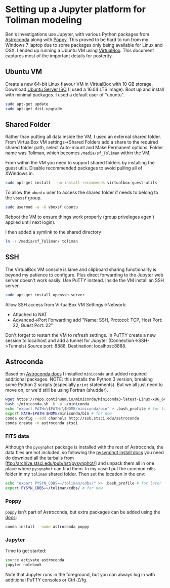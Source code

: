 # Setting up a Jupyter platform for Toliman modeling

Ben's investigations use Jupyter, with various Python packages from [Astroconda](http://astroconda.readthedocs.io/en/latest/index.html) along with [Poppy](http://pythonhosted.org/poppy/). This proved to be hard to run from my Windows 7 laptop due to some packages only being available for Linux and OSX. I ended up running a Ubuntu VM using [VirtualBox](https://www.virtualbox.org). This document captures most of the important details for posterity.

## Ubuntu VM

Create a new 64-bit Linux flavour VM in VirtualBox with 10 GB storage. Download [Ubuntu Server ISO](https://www.ubuntu.com/download/server) (I used a 16.04 LTS image). Boot up and install with minimal packages. I used a default user of "ubuntu".

```bash
sudo apt-get update
sudo apt-get dist-upgrade
```


## Shared Folder

Rather than putting all data inside the VM, I used an external shared folder. From VirtualBox VM settings->Shared Folders add a share to the required shared folder path, select Auto-mount and Make Permanent options. Folder name was Toliman, which becomes `/media/sf_Toliman` within the VM.

From within the VM you need to support shared folders by installing the guest utils. Disable recommended packages to avoid pulling all of XWindows in.

```bash
sudo apt-get install --no-install-recommends virtualbox-guest-utils
```

To allow the `ubuntu` user to access the shared folder if needs to belong to the `vboxsf` group.

```bash
sudo usermod -a -G vboxsf ubuntu
```

Reboot the VM to ensure things work properly (group priveleges agen't applied until next login).

I then added a symlink to the shared directory

```bash
ln -s /media/sf_Toliman/ toliman
```

## SSH

The VirtualBox VM console is lame and clipboard sharing functionality is beyond my patience to configure. Plus direct forwarding to the Jupyter web server doesn't work easily. Use PuTTY instead. Inside the VM install an SSH server.

```bash
sudo apt-get install openssh-server
```

Allow SSH access from VirtualBox VM Settings->Network: 
  * Attached to NAT
  * Advanced->Port Forwarding add "Name: SSH, Protocol: TCP, Host Port: 22, Guest Port: 22" 

Don't forget to restart the VM to refresh settings. In PuTTY create a new session to localhost and add a tunnel for Jupyter (Connection->SSH->Tunnels) Source port: 8888, Destination: localhost:8888.

## Astroconda

Based on [Astroconda docs](http://astroconda.readthedocs.io/en/latest/getting_started.html#installing-conda-the-choice-is-yours) I installed `miniconda` and added required additional packages. NOTE: this installs the Python 3 version, breaking some Python 2 scripts (especially `print` statements). But we all just need to move on, or we'd still be using Fortran (shudder).

```bash
wget https://repo.continuum.io/miniconda/Miniconda3-latest-Linux-x86_64.sh -O ~/miniconda.sh
bash ~/miniconda.sh -b -p ~/miniconda
echo "export PATH=\$PATH:\$HOME/miniconda/bin" > .bash_profile # for later
export PATH=$PATH:$HOME/miniconda/bin # for now
conda config --add channels http://ssb.stsci.edu/astroconda
conda create -n astroconda stsci
```

### FITS data

Although the `pysynphot` package is installed with the rest of Astroconda, the data files are not included, so following the [pysynphot install docs](http://pysynphot.readthedocs.io/en/latest/#installation-and-setup) you need do download all the tarballs from  [ftp://archive.stsci.edu/pub/hst/pysynphot/] and unpack them all in one place where `pysynphot` can find them. In my case I put the common `cdbs` folder in my `toliman` shared folder. Then set the location in the env:

```bash
echo "export PYSYN_CDBS=~/toliman/cdbs/" >> .bash_profile # for later
export PYSYN_CDBS=~/toliman/cdbs/ # for now
```

### Poppy

`poppy` isn't part of Astroconda, but extra packages can be added using the [docs](https://conda.io/docs/user-guide/tasks/manage-pkgs.html#id2):

```bash
conda install --name astroconda poppy
```

### Jupyter

Time to get started:

```bash
source activate astroconda
jupyter notebook
```

Note that Jupyter runs in the foreground, but you can always log in with additional PuTTY consoles or Ctrl-Z/fg.
